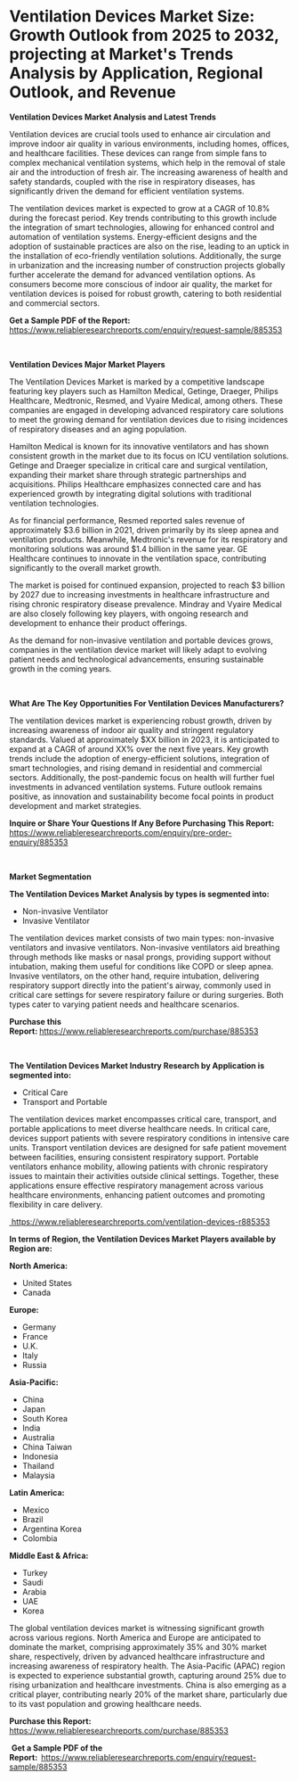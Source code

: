<p><h1>Ventilation Devices Market Size: Growth Outlook from 2025 to 2032, projecting at Market's Trends Analysis by Application, Regional Outlook, and Revenue</h1></p><p><strong>Ventilation Devices Market Analysis and Latest Trends</strong></p>
<p><p>Ventilation devices are crucial tools used to enhance air circulation and improve indoor air quality in various environments, including homes, offices, and healthcare facilities. These devices can range from simple fans to complex mechanical ventilation systems, which help in the removal of stale air and the introduction of fresh air. The increasing awareness of health and safety standards, coupled with the rise in respiratory diseases, has significantly driven the demand for efficient ventilation systems.</p><p>The ventilation devices market is expected to grow at a CAGR of 10.8% during the forecast period. Key trends contributing to this growth include the integration of smart technologies, allowing for enhanced control and automation of ventilation systems. Energy-efficient designs and the adoption of sustainable practices are also on the rise, leading to an uptick in the installation of eco-friendly ventilation solutions. Additionally, the surge in urbanization and the increasing number of construction projects globally further accelerate the demand for advanced ventilation options. As consumers become more conscious of indoor air quality, the market for ventilation devices is poised for robust growth, catering to both residential and commercial sectors.</p></p>
<p><strong>Get a Sample PDF of the Report:&nbsp;</strong> <a href="https://www.reliableresearchreports.com/enquiry/request-sample/885353?utm_campaign=3193&utm_medium=2&utm_source=Github&utm_content=ia&utm_term=13042025&utm_id=ventilation-devices">https://www.reliableresearchreports.com/enquiry/request-sample/885353</a></p>
<p>&nbsp;</p>
<p><strong>Ventilation Devices Major Market Players</strong></p>
<p><p>The Ventilation Devices Market is marked by a competitive landscape featuring key players such as Hamilton Medical, Getinge, Draeger, Philips Healthcare, Medtronic, Resmed, and Vyaire Medical, among others. These companies are engaged in developing advanced respiratory care solutions to meet the growing demand for ventilation devices due to rising incidences of respiratory diseases and an aging population.</p><p>Hamilton Medical is known for its innovative ventilators and has shown consistent growth in the market due to its focus on ICU ventilation solutions. Getinge and Draeger specialize in critical care and surgical ventilation, expanding their market share through strategic partnerships and acquisitions. Philips Healthcare emphasizes connected care and has experienced growth by integrating digital solutions with traditional ventilation technologies.</p><p>As for financial performance, Resmed reported sales revenue of approximately $3.6 billion in 2021, driven primarily by its sleep apnea and ventilation products. Meanwhile, Medtronic's revenue for its respiratory and monitoring solutions was around $1.4 billion in the same year. GE Healthcare continues to innovate in the ventilation space, contributing significantly to the overall market growth.</p><p>The market is poised for continued expansion, projected to reach $3 billion by 2027 due to increasing investments in healthcare infrastructure and rising chronic respiratory disease prevalence. Mindray and Vyaire Medical are also closely following key players, with ongoing research and development to enhance their product offerings.</p><p>As the demand for non-invasive ventilation and portable devices grows, companies in the ventilation device market will likely adapt to evolving patient needs and technological advancements, ensuring sustainable growth in the coming years.</p></p>
<p>&nbsp;</p>
<p><strong>What Are The Key Opportunities For Ventilation Devices Manufacturers?</strong></p>
<p><p>The ventilation devices market is experiencing robust growth, driven by increasing awareness of indoor air quality and stringent regulatory standards. Valued at approximately $XX billion in 2023, it is anticipated to expand at a CAGR of around XX% over the next five years. Key growth trends include the adoption of energy-efficient solutions, integration of smart technologies, and rising demand in residential and commercial sectors. Additionally, the post-pandemic focus on health will further fuel investments in advanced ventilation systems. Future outlook remains positive, as innovation and sustainability become focal points in product development and market strategies.</p></p>
<p><strong>Inquire or Share Your Questions If Any Before Purchasing This Report:</strong> <a href="https://www.reliableresearchreports.com/enquiry/pre-order-enquiry/885353?utm_campaign=3193&utm_medium=2&utm_source=Github&utm_content=ia&utm_term=13042025&utm_id=ventilation-devices">https://www.reliableresearchreports.com/enquiry/pre-order-enquiry/885353</a></p>
<p>&nbsp;</p>
<p><strong>Market Segmentation</strong></p>
<p><strong>The Ventilation Devices Market Analysis by types is segmented into:</strong></p>
<p><ul><li>Non-invasive Ventilator</li><li>Invasive Ventilator</li></ul></p>
<p><p>The ventilation devices market consists of two main types: non-invasive ventilators and invasive ventilators. Non-invasive ventilators aid breathing through methods like masks or nasal prongs, providing support without intubation, making them useful for conditions like COPD or sleep apnea. Invasive ventilators, on the other hand, require intubation, delivering respiratory support directly into the patient's airway, commonly used in critical care settings for severe respiratory failure or during surgeries. Both types cater to varying patient needs and healthcare scenarios.</p></p>
<p><strong>Purchase this Report:&nbsp;</strong><a href="https://www.reliableresearchreports.com/purchase/885353?utm_campaign=3193&utm_medium=2&utm_source=Github&utm_content=ia&utm_term=13042025&utm_id=ventilation-devices">https://www.reliableresearchreports.com/purchase/885353</a></p>
<p>&nbsp;</p>
<p><strong>The Ventilation Devices Market Industry Research by Application is segmented into:</strong></p>
<p><ul><li>Critical Care</li><li>Transport and Portable</li></ul></p>
<p><p>The ventilation devices market encompasses critical care, transport, and portable applications to meet diverse healthcare needs. In critical care, devices support patients with severe respiratory conditions in intensive care units. Transport ventilation devices are designed for safe patient movement between facilities, ensuring consistent respiratory support. Portable ventilators enhance mobility, allowing patients with chronic respiratory issues to maintain their activities outside clinical settings. Together, these applications ensure effective respiratory management across various healthcare environments, enhancing patient outcomes and promoting flexibility in care delivery.</p></p>
<p><a href="https://www.reliableresearchreports.com/ventilation-devices-r885353?utm_campaign=3193&utm_medium=2&utm_source=Github&utm_content=ia&utm_term=13042025&utm_id=ventilation-devices">&nbsp;https://www.reliableresearchreports.com/ventilation-devices-r885353</a></p>
<p><strong>In terms of Region, the Ventilation Devices Market Players available by Region are:</strong></p>
<p>
    <p> <strong> North America: </strong>
        <ul>
            <li>United States</li>
            <li>Canada</li>
        </ul>
        </p> 
    <p> <strong> Europe: </strong>
        <ul>
            <li>Germany</li>
            <li>France</li>
            <li>U.K.</li>
            <li>Italy</li>
            <li>Russia</li>
        </ul>
        </p> 
    <p> <strong> Asia-Pacific: </strong>
        <ul>
            <li>China</li>
            <li>Japan</li>
            <li>South Korea</li>
            <li>India</li>
            <li>Australia</li>
            <li>China Taiwan</li>
            <li>Indonesia</li>
            <li>Thailand</li>
            <li>Malaysia</li>
        </ul>
        </p> 
    <p> <strong> Latin America: </strong>
        <ul>
            <li>Mexico</li>
            <li>Brazil</li>
            <li>Argentina Korea</li>
            <li>Colombia</li>
        </ul>
        </p> 
    <p> <strong> Middle East & Africa: </strong>
        <ul>
            <li>Turkey</li>
            <li>Saudi</li>
            <li>Arabia</li>
            <li>UAE</li>
            <li>Korea</li>
        </ul>
    </p>
    </p>
<p><p>The global ventilation devices market is witnessing significant growth across various regions. North America and Europe are anticipated to dominate the market, comprising approximately 35% and 30% market share, respectively, driven by advanced healthcare infrastructure and increasing awareness of respiratory health. The Asia-Pacific (APAC) region is expected to experience substantial growth, capturing around 25% due to rising urbanization and healthcare investments. China is also emerging as a critical player, contributing nearly 20% of the market share, particularly due to its vast population and growing healthcare needs.</p></p>
<p><strong>Purchase this Report: </strong><a href="https://www.reliableresearchreports.com/purchase/885353?utm_campaign=3193&utm_medium=2&utm_source=Github&utm_content=ia&utm_term=13042025&utm_id=ventilation-devices">https://www.reliableresearchreports.com/purchase/885353</a></p>
<p>&nbsp;<strong>Get a Sample PDF of the Report:&nbsp;&nbsp;</strong><a href="https://www.reliableresearchreports.com/enquiry/request-sample/885353?utm_campaign=3193&utm_medium=2&utm_source=Github&utm_content=ia&utm_term=13042025&utm_id=ventilation-devices">https://www.reliableresearchreports.com/enquiry/request-sample/885353</a></p>
<p><strong></strong></p>
<p><p></p><p></p><p></p></p>